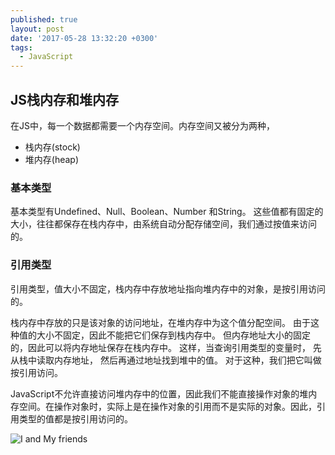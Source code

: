 ```yaml
---
published: true
layout: post
date: '2017-05-28 13:32:20 +0300'
tags:
  - JavaScript
---
```

## JS栈内存和堆内存


在JS中，每一个数据都需要一个内存空间。内存空间又被分为两种，

- 栈内存(stock)
- 堆内存(heap)


### 基本类型 

基本类型有Undefined、Null、Boolean、Number 和String。
这些值都有固定的大小，往往都保存在栈内存中，由系统自动分配存储空间，我们通过按值来访问的。

### 引用类型

引用类型，值大小不固定，栈内存中存放地址指向堆内存中的对象，是按引用访问的。

栈内存中存放的只是该对象的访问地址，在堆内存中为这个值分配空间。
由于这种值的大小不固定，因此不能把它们保存到栈内存中。
但内存地址大小的固定的，因此可以将内存地址保存在栈内存中。 
这样，当查询引用类型的变量时， 先从栈中读取内存地址， 然后再通过地址找到堆中的值。
对于这种，我们把它叫做按引用访问。

JavaScript不允许直接访问堆内存中的位置，因此我们不能直接操作对象的堆内存空间。在操作对象时，实际上是在操作对象的引用而不是实际的对象。因此，引用类型的值都是按引用访问的。

![I and My friends]({{site.baseurl}}/assets/img/demo/201908/2019-08-16_100731.png)
